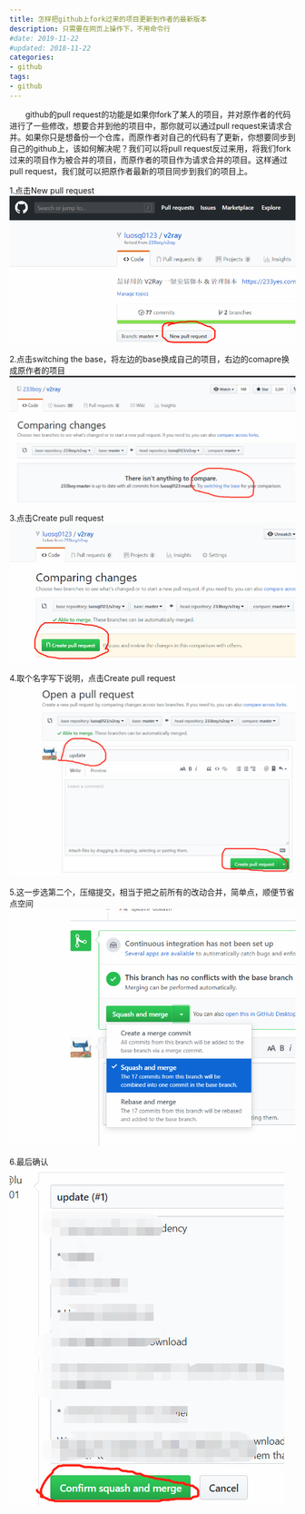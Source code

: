 ```yaml
---
title: 怎样把github上fork过来的项目更新到作者的最新版本
description: 只需要在网页上操作下，不用命令行
#date: 2019-11-22 
#updated: 2018-11-22
categories:
- github
tags:
- github
---
```


&emsp;&emsp;github的pull request的功能是如果你fork了某人的项目，并对原作者的代码进行了一些修改，想要合并到他的项目中，那你就可以通过pull request来请求合并。如果你只是想备份一个仓库，而原作者对自己的代码有了更新，你想要同步到自己的github上，该如何解决呢？我们可以将pull request反过来用，将我们fork过来的项目作为被合并的项目，而原作者的项目作为请求合并的项目。这样通过pull request，我们就可以把原作者最新的项目同步到我们的项目上。

1.点击New pull request
![new_pull_request](/img/190515-new_pull_request.png)
 
2.点击switching the base，将左边的base换成自己的项目，右边的comapre换成原作者的项目
![switching_the_base](/img/190515-switching_the_base.png)
 
3.点击Create pull request
![create_pull_request](/img/190515-create_pull_request.png)
 
4.取个名字写下说明，点击Create pull request
![取个名字](/img/190515-取个名字.png)
 
5.这一步选第二个，压缩提交，相当于把之前所有的改动合并，简单点，顺便节省点空间
![压缩提交](/img/190515-压缩提交.png)
 
6.最后确认
![确认提交](/img/190515-确认提交.png)